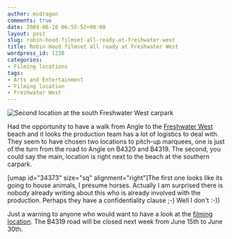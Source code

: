 ```yaml
---
author: mcdragon
comments: true
date: 2009-06-10 06:55:52+00:00
layout: post
slug: robin-hood-filmset-all-ready-at-freshwater-west
title: Robin Hood filmset all ready at Freshwater West
wordpress_id: 1238
categories:
- Filming locations
tags:
- Arts and Entertainment
- Filming location
- Freshwater West
---
```


![Second location at the south Freshwater West carpark](https://img.mcdowell.si/2009/06/robin_hood_filmset1-1.jpg "Second location at the south Freshwater West carpark")

Had the opportunity to have a walk from Angle to the [Freshwater West](http://en.wikipedia.org/wiki/Freshwater_West) beach and it looks the production team has a lot of logistics to deal with. They seem to have chosen two locations to pitch-up marquees, one is just of the turn from the road to Angle on B4320 and B4319. The second, you could say the main, location is right next to the beach at the southern carpark.

[umap id="34373" size="sq" alignment="right"]The first one looks like its going to house animals, I presume horses. Actually I am surprised there is nobody already writing about this who is already involved with the production. Perhaps they have a confidentiality clause ;-) Well I don't :-))

Just a warning to anyone who would want to have a look at the [filming location](http://en.wikipedia.org/wiki/Filming_location). The B4319 road will be closed next week from June 15th to June 30th.
